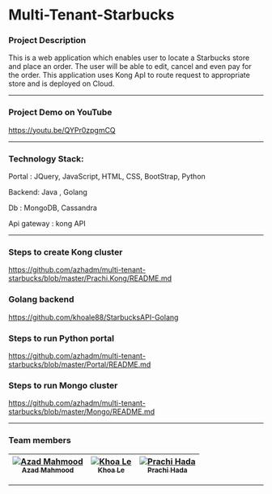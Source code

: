 # Multi-Tenant-Starbucks

### Project Description
   This is a web application which enables user to locate a Starbucks store and place an order. The user will be able to edit, cancel and even pay for the order. This application uses Kong ApI to route request to appropriate store and is deployed on Cloud. 
***

### Project Demo on YouTube
   https://youtu.be/QYPr0zpgmCQ
***

### Technology Stack:
   Portal : JQuery, JavaScript, HTML, CSS, BootStrap, Python
   
   Backend: Java , Golang
   
   Db : MongoDB, Cassandra
   
   Api gateway : kong API 
***

### Steps to create Kong cluster
   
   https://github.com/azhadm/multi-tenant-starbucks/blob/master/Prachi.Kong/README.md

### Golang backend
   
   https://github.com/khoale88/StarbucksAPI-Golang

### Steps to run Python portal
   
   https://github.com/azhadm/multi-tenant-starbucks/blob/master/Portal/README.md

### Steps to run Mongo cluster

   https://github.com/azhadm/multi-tenant-starbucks/blob/master/Mongo/README.md
***

### Team members
   | [![Azad Mahmood](https://avatars0.githubusercontent.com/u/21575661?v=3&s=400)<br /><sub>Azad Mahmood</sub>](https://github.com/azhadm)<br /> |  [![Khoa Le](https://avatars2.githubusercontent.com/u/21697893?v=3&s=400)<br /><sub>Khoa Le</sub>](https://github.com/khoale88)<br />| [![Prachi Hada](https://avatars2.githubusercontent.com/u/21698550?v=3&s=400)<br /><sub>Prachi Hada</sub>](https://github.com/PrachiHada)<br /> |
| :---: | :---: | :---: |
   
***
